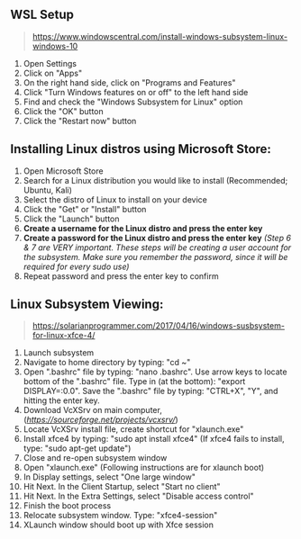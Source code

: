 ## WSL Setup
>https://www.windowscentral.com/install-windows-subsystem-linux-windows-10

1. Open Settings
2. Click on "Apps"
3. On the right hand side, click on "Programs and Features"
4. Click "Turn Windows features on or off" to the left hand side
5. Find and check the "Windows Subsystem for Linux" option
6. Click the "OK" button
7. Click the "Restart now" button

## Installing Linux distros using Microsoft Store:

1. Open Microsoft Store
2. Search for a Linux distribution you would like to install
(Recommended; Ubuntu, Kali)
3. Select the distro of Linux to install on your device
4. Click the "Get" or "Install" button
5. Click the "Launch" button
6. **Create a username for the Linux distro and press the enter key**
7. **Create a password for the Linux distro and press the enter key**
*(Step 6 & 7 are VERY important. These steps will be creating a user account
for the subsystem. Make sure you remember the password, since it will be
required for every sudo use)*
8. Repeat password and press the enter key to confirm

## Linux Subsystem Viewing:
>https://solarianprogrammer.com/2017/04/16/windows-susbsystem-for-linux-xfce-4/

1. Launch subsystem
2. Navigate to home directory by typing: "cd ~"
3. Open ".bashrc" file by typing: "nano .bashrc". Use arrow keys to locate
bottom of the ".bashrc" file. Type in (at the bottom): "export DISPLAY=:0.0".
Save the ".bashrc" file by typing: "CTRL+X", "Y", and hitting the enter key.
4. Download VcXSrv on main computer, (*https://sourceforge.net/projects/vcxsrv/*)
5. Locate VcXSrv install file, create shortcut for "xlaunch.exe"
6. Install xfce4 by typing: "sudo apt install xfce4"
(If xfce4 fails to install, type: "sudo apt-get update")
7. Close and re-open subsystem window
8. Open "xlaunch.exe"
(Following instructions are for xlaunch boot)
9. In Display settings, select "One large window"
10. Hit Next. In the Client Startup, select "Start no client"
11. Hit Next. In the Extra Settings, select "Disable access control"
12. Finish the boot process
13. Relocate subsystem window. Type: "xfce4-session"
14. XLaunch window should boot up with Xfce session
